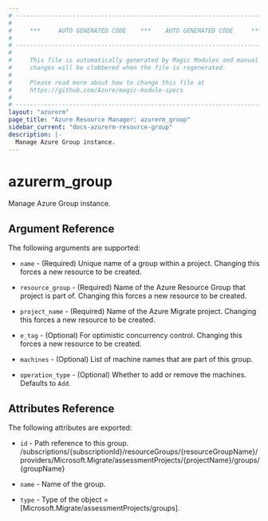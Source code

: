 ```yaml
---
# ----------------------------------------------------------------------------
#
#     ***     AUTO GENERATED CODE    ***    AUTO GENERATED CODE     ***
#
# ----------------------------------------------------------------------------
#
#     This file is automatically generated by Magic Modules and manual
#     changes will be clobbered when the file is regenerated.
#
#     Please read more about how to change this file at
#     https://github.com/Azure/magic-module-specs
#
# ----------------------------------------------------------------------------
layout: "azurerm"
page_title: "Azure Resource Manager: azurerm_group"
sidebar_current: "docs-azurerm-resource-group"
description: |-
  Manage Azure Group instance.
---
```


# azurerm_group

Manage Azure Group instance.


## Argument Reference

The following arguments are supported:

* `name` - (Required) Unique name of a group within a project. Changing this forces a new resource to be created.

* `resource_group` - (Required) Name of the Azure Resource Group that project is part of. Changing this forces a new resource to be created.

* `project_name` - (Required) Name of the Azure Migrate project. Changing this forces a new resource to be created.

* `e_tag` - (Optional) For optimistic concurrency control. Changing this forces a new resource to be created.

* `machines` - (Optional) List of machine names that are part of this group.

* `operation_type` - (Optional) Whether to add or remove the machines. Defaults to `Add`.

## Attributes Reference

The following attributes are exported:

* `id` - Path reference to this group. /subscriptions/{subscriptionId}/resourceGroups/{resourceGroupName}/providers/Microsoft.Migrate/assessmentProjects/{projectName}/groups/{groupName}

* `name` - Name of the group.

* `type` - Type of the object = [Microsoft.Migrate/assessmentProjects/groups].
